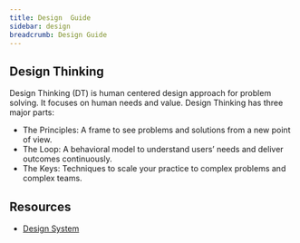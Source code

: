 ```yaml
---
title: Design  Guide
sidebar: design
breadcrumb: Design Guide
---
```


## Design Thinking

Design Thinking (DT) is human centered design approach for problem solving. It focuses on human needs and value.
Design Thinking has three major parts:
- The Principles: A frame to see problems and solutions from a new point of view.
- The Loop: A behavioral model to understand users’ needs and deliver outcomes continuously.
- The Keys: Techniques to scale your practice to complex problems and complex teams.

##  Resources
- [Design System](https://chriskeller999.github.io/Costco-Enterprise-Architecture/design-system/index.html)
